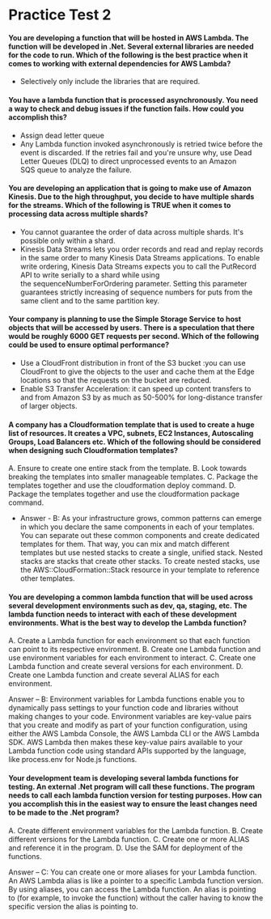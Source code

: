 # Practice Test 2

#### You are developing a function that will be hosted in AWS Lambda. The function will be developed in .Net. Several external libraries are needed for the code to run. Which of the following is the best practice when it comes to working with external dependencies for AWS Lambda?
- Selectively only include the libraries that are required.

#### You have a lambda function that is processed asynchronously. You need a way to check and debug issues if the function fails. How could you accomplish this?
- Assign dead letter queue
- Any Lambda function invoked asynchronously is retried twice before the event is discarded. If the retries fail and you're unsure why, use Dead Letter Queues (DLQ) to direct unprocessed events to an Amazon SQS queue to analyze the failure.

#### You are developing an application that is going to make use of Amazon Kinesis. Due to the high throughput, you decide to have multiple shards for the streams. Which of the following is TRUE when it comes to processing data across multiple shards?
- You cannot guarantee the order of data across multiple shards. It's possible only within a shard.
- Kinesis Data Streams lets you order records and read and replay records in the same order to many Kinesis Data Streams applications. To enable write ordering, Kinesis Data Streams expects you to call the PutRecord API to write serially to a shard while using the sequenceNumberForOrdering parameter. Setting this parameter guarantees strictly increasing of sequence numbers for puts from the same client and to the same partition key.

#### Your company is planning to use the Simple Storage Service to host objects that will be accessed by users. There is a speculation that there would be roughly 6000 GET requests per second. Which of the following could be used to ensure optimal performance?
- Use a CloudFront distribution in front of the S3 bucket :you can use CloudFront to give the objects to the user and cache them at the Edge locations so that the requests on the bucket are reduced.
- Enable S3 Transfer Acceleration: it can speed up content transfers to and from Amazon S3 by as much as 50-500% for long-distance transfer of larger objects.

#### A company has a Cloudformation template that is used to create a huge list of resources. It creates a VPC, subnets, EC2 Instances, Autoscaling Groups, Load Balancers etc. Which of the following should be considered when designing such Cloudformation templates?

A. Ensure to create one entire stack from the template.
B. Look towards breaking the templates into smaller manageable templates.
C. Package the templates together and use the cloudformation deploy command.
D. Package the templates together and use the cloudformation package command.

- Answer - B: As your infrastructure grows, common patterns can emerge in which you declare the same components in each of your templates. You can separate out these common components and create dedicated templates for them. That way, you can mix and match different templates but use nested stacks to create a single, unified stack. Nested stacks are stacks that create other stacks. To create nested stacks, use the AWS::CloudFormation::Stack resource in your template to reference other templates.

#### You are developing a common lambda function that will be used across several development environments such as dev, qa, staging, etc. The lambda function needs to interact with each of these development environments. What is the best way to develop the Lambda function?

A. Create a Lambda function for each environment so that each function can point to its respective environment.
B. Create one Lambda function and use environment variables for each environment to interact.
C. Create one Lambda function and create several versions for each environment.
D. Create one Lambda function and create several ALIAS for each environment.

Answer – B: Environment variables for Lambda functions enable you to dynamically pass settings to your function code and libraries without making changes to your code. Environment variables are key-value pairs that you create and modify as part of your function configuration, using either the AWS Lambda Console, the AWS Lambda CLI or the AWS Lambda SDK. AWS Lambda then makes these key-value pairs available to your Lambda function code using standard APIs supported by the language, like process.env for Node.js functions.

#### Your development team is developing several lambda functions for testing. An external .Net program will call these functions. The program needs to call each lambda function version for testing purposes. How can you accomplish this in the easiest way to ensure the least changes need to be made to the .Net program?

A. Create different environment variables for the Lambda function.
B. Create different versions for the Lambda function.
C. Create one or more ALIAS and reference it in the program.
D. Use the SAM for deployment of the functions.

Answer – C: You can create one or more aliases for your Lambda function. An AWS Lambda alias is like a pointer to a specific Lambda function version. By using aliases, you can access the Lambda function. An alias is pointing to (for example, to invoke the function) without the caller having to know the specific version the alias is pointing to.